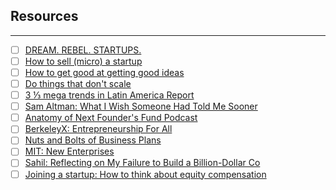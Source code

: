 ## Resources
---
- [ ] [DREAM. REBEL. STARTUPS.](https://mirror.xyz/virajcz.eth/ETnz_Kr6ZgFy5D5q81ymwiBnwRIiKvakTk33BxAQJwM)
- [ ] [How to sell (micro) a startup](https://bigansh.me/How-to-sell-micro-a-startup-0baec33fdeb440beafe3fe2500d1f1db)
- [ ] [How to get good at getting good ideas](https://jamesaltucher.com/blog/how-to-build-your-idea-machine/)
- [ ] [Do things that don't scale](https://www.dothingsthatdontscale.com/)
- [ ] [3 ⅓ mega trends in Latin America Report](https://www.allvp.com/post/3-mega-trends-in-latin-america-1)
- [ ] [Sam Altman: What I Wish Someone Had Told Me Sooner](https://blog.samaltman.com/what-i-wish-someone-had-told-me)
- [ ] [Anatomy of Next Founder's Fund Podcast](https://foundersfund.com/2018/05/anatomy-next-season-2-episode-2)
- [ ] [BerkeleyX: Entrepreneurship For All](https://www.edx.org/learn/entrepreneurship/university-of-california-berkeley-entrepreneurship-for-all-part-i-idea-to-launch?webview=false&campaign=Entrepreneurship+For+All+%28Part+I%29%3A+The+UC+Berkeley+Startup+Guide+for+students+by+Silicon+Valley+Insiders&source=edx&product_category=course&placement_url=https%3A%2F%2Fwww.edx.org%2Fschool%2Fuc-berkeleyx)
- [ ] [Nuts and Bolts of Business Plans](https://ocw.mit.edu/courses/15-s21-nuts-and-bolts-of-business-plans-january-iap-2014/)
- [ ] [MIT: New Enterprises](https://ocw.mit.edu/courses/15-390-new-enterprises-spring-2013/pages/lecture-notes/)
- [ ] [Sahil: Reflecting on My Failure to Build a Billion-Dollar Co](https://marker.medium.com/reflecting-on-my-failure-to-build-a-billion-dollar-company-b0c31d7db0e7)
- [ ] [Joining a startup: How to think about equity compensation](https://www.cristinajcordova.com/blog/startup-equity-comp)
